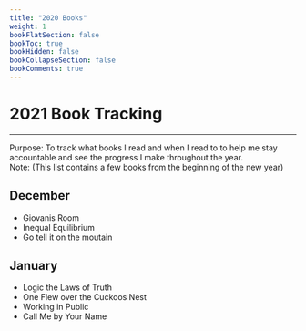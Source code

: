 ```yaml
---
title: "2020 Books"
weight: 1
bookFlatSection: false
bookToc: true
bookHidden: false
bookCollapseSection: false
bookComments: true
---
```


# 2021 Book Tracking
---
Purpose: To track what books I read and when I read to to help me stay accountable and see the progress I make throughout the year.   
Note: (This list contains a few books from the beginning of the new year)

## December 
- Giovanis Room 
- Inequal Equilibrium 
- Go tell it on the moutain 

## January
- Logic the Laws of Truth
- One Flew over the Cuckoos Nest 
- Working in Public
- Call Me by Your Name